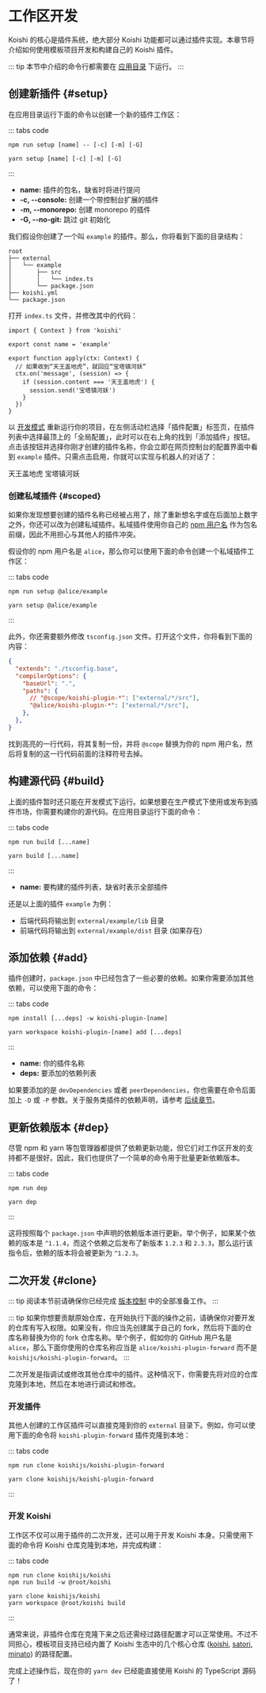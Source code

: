 # 工作区开发

Koishi 的核心是插件系统，绝大部分 Koishi 功能都可以通过插件实现。本章节将介绍如何使用模板项目开发和构建自己的 Koishi 插件。

::: tip
本节中介绍的命令行都需要在 [应用目录](./config.md#应用目录) 下运行。
:::

## 创建新插件 {#setup}

在应用目录运行下面的命令以创建一个新的插件工作区：

::: tabs code
```npm
npm run setup [name] -- [-c] [-m] [-G]
```
```yarn
yarn setup [name] [-c] [-m] [-G]
```
:::

- **name:** 插件的包名，缺省时将进行提问
- **-c, --console:** 创建一个带控制台扩展的插件
- **-m, --monorepo:** 创建 monorepo 的插件
- **-G, --no-git:** 跳过 git 初始化

我们假设你创建了一个叫 `example` 的插件。那么，你将看到下面的目录结构：

```diff{3-6}
root
├── external
│   └── example
│       ├── src
│       │   └── index.ts
│       └── package.json
├── koishi.yml
└── package.json
```

打开 `index.ts` 文件，并修改其中的代码：

```ts{6-11}
import { Context } from 'koishi'

export const name = 'example'

export function apply(ctx: Context) {
  // 如果收到“天王盖地虎”，就回应“宝塔镇河妖”
  ctx.on('message', (session) => {
    if (session.content === '天王盖地虎') {
      session.send('宝塔镇河妖')
    }
  })
}
```

以 [开发模式](./script.md#开发模式) 重新运行你的项目，在左侧活动栏选择「插件配置」标签页，在插件列表中选择最顶上的「全局配置」，此时可以在右上角的找到「添加插件」按钮。点击该按钮并选择你刚才创建的插件名称，你会立即在网页控制台的配置界面中看到 `example` 插件。只需点击启用，你就可以实现与机器人的对话了：

<chat-panel>
<chat-message nickname="Alice">天王盖地虎</chat-message>
<chat-message nickname="Koishi">宝塔镇河妖</chat-message>
</chat-panel>

### 创建私域插件 {#scoped}

如果你发现想要创建的插件名称已经被占用了，除了重新想名字或在后面加上数字之外，你还可以改为创建私域插件。私域插件使用你自己的 [npm 用户名](./setup.md#注册-npm) 作为包名前缀，因此不用担心与其他人的插件冲突。

假设你的 npm 用户名是 `alice`，那么你可以使用下面的命令创建一个私域插件工作区：

::: tabs code
```npm
npm run setup @alice/example
```
```yarn
yarn setup @alice/example
```
:::

此外，你还需要额外修改 `tsconfig.json` 文件。打开这个文件，你将看到下面的内容：

```json {6}
{
  "extends": "./tsconfig.base",
  "compilerOptions": {
    "baseUrl": ".",
    "paths": {
      // "@scope/koishi-plugin-*": ["external/*/src"],
      "@alice/koishi-plugin-*": ["external/*/src"],
    },
  },
}
```

找到高亮的一行代码，将其复制一份，并将 `@scope` 替换为你的 npm 用户名，然后将复制的这一行代码前面的注释符号去掉。

## 构建源代码 {#build}

上面的插件暂时还只能在开发模式下运行。如果想要在生产模式下使用或发布到插件市场，你需要构建你的源代码。在应用目录运行下面的命令：

::: tabs code
```npm
npm run build [...name]
```
```yarn
yarn build [...name]
```
:::

- **name:** 要构建的插件列表，缺省时表示全部插件

还是以上面的插件 `example` 为例：

- 后端代码将输出到 `external/example/lib` 目录
- 前端代码将输出到 `external/example/dist` 目录 (如果存在)

## 添加依赖 {#add}

插件创建时，`package.json` 中已经包含了一些必要的依赖。如果你需要添加其他依赖，可以使用下面的命令：

::: tabs code
```npm
npm install [...deps] -w koishi-plugin-[name]
```
```yarn
yarn workspace koishi-plugin-[name] add [...deps]
```
:::

- **name:** 你的插件名称
- **deps:** 要添加的依赖列表

如果要添加的是 `devDependencies` 或者 `peerDependencies`，你也需要在命令后面加上 `-D` 或 `-P` 参数。关于服务类插件的依赖声明，请参考 [后续章节](../plugin/service.md#关于-peerdependencies)。

## 更新依赖版本 {#dep}

尽管 npm 和 yarn 等包管理器都提供了依赖更新功能，但它们对工作区开发的支持都不是很好。因此，我们也提供了一个简单的命令用于批量更新依赖版本。

::: tabs code
```npm
npm run dep
```
```yarn
yarn dep
```
:::

这将按照每个 `package.json` 中声明的依赖版本进行更新。举个例子，如果某个依赖的版本是 `^1.1.4`，而这个依赖之后发布了新版本 `1.2.3` 和 `2.3.3`，那么运行该指令后，依赖的版本将会被更新为 `^1.2.3`。

## 二次开发 {#clone}

::: tip
阅读本节前请确保你已经完成 [版本控制](./setup.md#版本控制) 中的全部准备工作。
:::

::: tip
如果你想要贡献原始仓库，在开始执行下面的操作之前，请确保你对要开发的仓库有写入权限。如果没有，你应当先创建属于自己的 fork，然后将下面的仓库名称替换为你的 fork 仓库名称。举个例子，假如你的 GitHub 用户名是 `alice`，那么下面你使用的仓库名称应当是 `alice/koishi-plugin-forward` 而不是 `koishijs/koishi-plugin-forward`。
:::

二次开发是指调试或修改其他仓库中的插件。这种情况下，你需要先将对应的仓库克隆到本地，然后在本地进行调试和修改。

### 开发插件

其他人创建的工作区插件可以直接克隆到你的 `external` 目录下。例如，你可以使用下面的命令将 `koishi-plugin-forward` 插件克隆到本地：

::: tabs code
```npm
npm run clone koishijs/koishi-plugin-forward
```
```yarn
yarn clone koishijs/koishi-plugin-forward
```
:::

### 开发 Koishi

工作区不仅可以用于插件的二次开发，还可以用于开发 Koishi 本身。只需使用下面的命令将 Koishi 仓库克隆到本地，并完成构建：

::: tabs code
```npm
npm run clone koishijs/koishi
npm run build -w @root/koishi
```
```yarn
yarn clone koishijs/koishi
yarn workspace @root/koishi build
```
:::

通常来说，非插件仓库在克隆下来之后还需经过路径配置才可以正常使用。不过不同担心，模板项目支持已经内置了 Koishi 生态中的几个核心仓库 ([koishi](https://github.com/koishijs/koishi), [satori](https://github.com/satorijs/satori), [minato](https://github.com/cordiverse/minato)) 的路径配置。

完成上述操作后，现在你的 `yarn dev` 已经能直接使用 Koishi 的 TypeScript 源码了！
